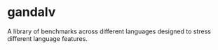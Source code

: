 # gandalv

A library of benchmarks across different languages designed to stress different language features.

